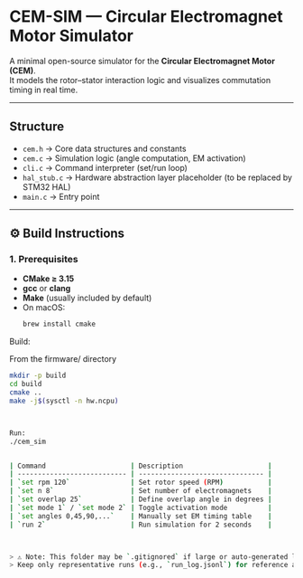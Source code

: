 # CEM-SIM — Circular Electromagnet Motor Simulator

A minimal open-source simulator for the **Circular Electromagnet Motor (CEM)**.  
It models the rotor–stator interaction logic and visualizes commutation timing in real time.

---

## Structure


- `cem.h` → Core data structures and constants  
- `cem.c` → Simulation logic (angle computation, EM activation)  
- `cli.c` → Command interpreter (set/run loop)  
- `hal_stub.c` → Hardware abstraction layer placeholder (to be replaced by STM32 HAL)  
- `main.c` → Entry point  

---

## ⚙️ Build Instructions

### 1. Prerequisites
- **CMake ≥ 3.15**
- **gcc** or **clang**
- **Make** (usually included by default)
- On macOS:  
  ```bash
  brew install cmake


Build:

From the firmware/ directory
  ```bash
  mkdir -p build
  cd build
  cmake ..
  make -j$(sysctl -n hw.ncpu)



Run:
./cem_sim


| Command                     | Description                     |
| --------------------------- | ------------------------------- |
| `set rpm 120`               | Set rotor speed (RPM)           |
| `set n 8`                   | Set number of electromagnets    |
| `set overlap 25`            | Define overlap angle in degrees |
| `set mode 1` / `set mode 2` | Toggle activation mode          |
| `set angles 0,45,90,...`    | Manually set EM timing table    |
| `run 2`                     | Run simulation for 2 seconds    |



> ⚠️ Note: This folder may be `.gitignored` if large or auto-generated logs are produced.
> Keep only representative runs (e.g., `run_log.jsonl`) for reference and documentation.

